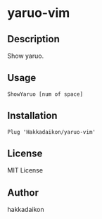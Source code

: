 # yaruo-vim

## Description
Show yaruo.

## Usage

```
ShowYaruo [num of space]
```

## Installation

```
Plug 'Hakkadaikon/yaruo-vim'
```

## License
MIT License

## Author
hakkadaikon
